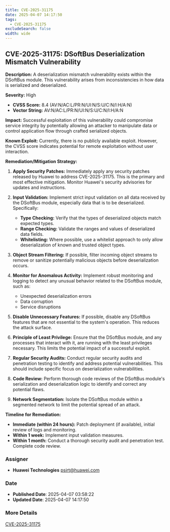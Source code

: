 ```yaml
---
title: CVE-2025-31175
date: 2025-04-07 14:17:50
tags:
  - CVE-2025-31175
excludeSearch: false
width: wide
---
```


## CVE-2025-31175: DSoftBus Deserialization Mismatch Vulnerability

**Description:** A deserialization mismatch vulnerability exists within the DSoftBus module.  This vulnerability arises from inconsistencies in how data is serialized and deserialized.

**Severity:** High

*   **CVSS Score:** 8.4 (AV:N/AC:L/PR:N/UI:N/S:U/C:N/I:H/A:N)
*   **Vector String:** AV:N/AC:L/PR:N/UI:N/S:U/C:N/I:H/A:N

**Impact:** Successful exploitation of this vulnerability could compromise service integrity by potentially allowing an attacker to manipulate data or control application flow through crafted serialized objects.

**Known Exploit:**  Currently, there is no publicly available exploit. However, the CVSS score indicates potential for remote exploitation without user interaction.

**Remediation/Mitigation Strategy:**

1.  **Apply Security Patches:** Immediately apply any security patches released by Huawei to address CVE-2025-31175.  This is the primary and most effective mitigation.  Monitor Huawei's security advisories for updates and instructions.

2.  **Input Validation:** Implement strict input validation on all data received by the DSoftBus module, especially data that is to be deserialized.  Specifically:
    *   **Type Checking:**  Verify that the types of deserialized objects match expected types.
    *   **Range Checking:** Validate the ranges and values of deserialized data fields.
    *   **Whitelisting:**  Where possible, use a whitelist approach to only allow deserialization of known and trusted object types.

3.  **Object Stream Filtering:**  If possible, filter incoming object streams to remove or sanitize potentially malicious objects before deserialization occurs.

4.  **Monitor for Anomalous Activity:** Implement robust monitoring and logging to detect any unusual behavior related to the DSoftBus module, such as:
    *   Unexpected deserialization errors
    *   Data corruption
    *   Service disruptions

5.  **Disable Unnecessary Features:** If possible, disable any DSoftBus features that are not essential to the system's operation. This reduces the attack surface.

6.  **Principle of Least Privilege:** Ensure that the DSoftBus module, and any processes that interact with it, are running with the least privileges necessary.  This limits the potential impact of a successful exploit.

7.  **Regular Security Audits:** Conduct regular security audits and penetration testing to identify and address potential vulnerabilities. This should include specific focus on deserialization vulnerabilities.

8.  **Code Review:** Perform thorough code reviews of the DSoftBus module's serialization and deserialization logic to identify and correct any potential flaws.

9. **Network Segmentation:** Isolate the DSoftBus module within a segmented network to limit the potential spread of an attack.

**Timeline for Remediation:**

*   **Immediate (within 24 hours):** Patch deployment (if available), initial review of logs and monitoring.
*   **Within 1 week:** Implement input validation measures.
*   **Within 1 month:**  Conduct a thorough security audit and penetration test. Complete code review.

### Assigner
- **Huawei Technologies** <psirt@huawei.com>

### Date
- **Published Date**: 2025-04-07 03:58:22
- **Updated Date**: 2025-04-07 14:17:50

### More Details
[CVE-2025-31175](https://www.cvedetails.com/cve/CVE-2025-31175)